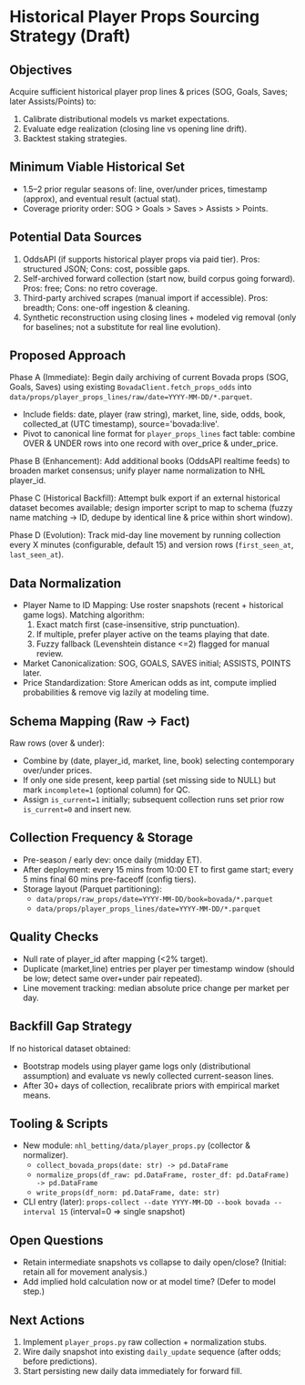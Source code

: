 # Historical Player Props Sourcing Strategy (Draft)

## Objectives
Acquire sufficient historical player prop lines & prices (SOG, Goals, Saves; later Assists/Points) to:
1. Calibrate distributional models vs market expectations.
2. Evaluate edge realization (closing line vs opening line drift).
3. Backtest staking strategies.

## Minimum Viable Historical Set
- 1.5–2 prior regular seasons of: line, over/under prices, timestamp (approx), and eventual result (actual stat).
- Coverage priority order: SOG > Goals > Saves > Assists > Points.

## Potential Data Sources
1. OddsAPI (if supports historical player props via paid tier). Pros: structured JSON; Cons: cost, possible gaps.
2. Self-archived forward collection (start now, build corpus going forward). Pros: free; Cons: no retro coverage.
3. Third-party archived scrapes (manual import if accessible). Pros: breadth; Cons: one-off ingestion & cleaning.
4. Synthetic reconstruction using closing lines + modeled vig removal (only for baselines; not a substitute for real line evolution).

## Proposed Approach
Phase A (Immediate): Begin daily archiving of current Bovada props (SOG, Goals, Saves) using existing `BovadaClient.fetch_props_odds` into `data/props/player_props_lines/raw/date=YYYY-MM-DD/*.parquet`.
- Include fields: date, player (raw string), market, line, side, odds, book, collected_at (UTC timestamp), source='bovada:live'.
- Pivot to canonical line format for `player_props_lines` fact table: combine OVER & UNDER rows into one record with over_price & under_price.

Phase B (Enhancement): Add additional books (OddsAPI realtime feeds) to broaden market consensus; unify player name normalization to NHL player_id.

Phase C (Historical Backfill): Attempt bulk export if an external historical dataset becomes available; design importer script to map to schema (fuzzy name matching -> ID, dedupe by identical line & price within short window).

Phase D (Evolution): Track mid-day line movement by running collection every X minutes (configurable, default 15) and version rows (`first_seen_at`, `last_seen_at`).

## Data Normalization
- Player Name to ID Mapping: Use roster snapshots (recent + historical game logs). Matching algorithm:
  1. Exact match first (case-insensitive, strip punctuation).
  2. If multiple, prefer player active on the teams playing that date.
  3. Fuzzy fallback (Levenshtein distance <=2) flagged for manual review.
- Market Canonicalization: SOG, GOALS, SAVES initial; ASSISTS, POINTS later.
- Price Standardization: Store American odds as int, compute implied probabilities & remove vig lazily at modeling time.

## Schema Mapping (Raw -> Fact)
Raw rows (over & under):
- Combine by (date, player_id, market, line, book) selecting contemporary over/under prices.
- If only one side present, keep partial (set missing side to NULL) but mark `incomplete=1` (optional column) for QC.
- Assign `is_current=1` initially; subsequent collection runs set prior row `is_current=0` and insert new.

## Collection Frequency & Storage
- Pre-season / early dev: once daily (midday ET).
- After deployment: every 15 mins from 10:00 ET to first game start; every 5 mins final 60 mins pre-faceoff (config tiers).
- Storage layout (Parquet partitioning):
  - `data/props/raw_props/date=YYYY-MM-DD/book=bovada/*.parquet`
  - `data/props/player_props_lines/date=YYYY-MM-DD/*.parquet`

## Quality Checks
- Null rate of player_id after mapping (<2% target).
- Duplicate (market,line) entries per player per timestamp window (should be low; detect same over+under pair repeated).
- Line movement tracking: median absolute price change per market per day.

## Backfill Gap Strategy
If no historical dataset obtained:
- Bootstrap models using player game logs only (distributional assumption) and evaluate vs newly collected current-season lines.
- After 30+ days of collection, recalibrate priors with empirical market means.

## Tooling & Scripts
- New module: `nhl_betting/data/player_props.py` (collector & normalizer).
  - `collect_bovada_props(date: str) -> pd.DataFrame`
  - `normalize_props(df_raw: pd.DataFrame, roster_df: pd.DataFrame) -> pd.DataFrame`
  - `write_props(df_norm: pd.DataFrame, date: str)`
- CLI entry (later): `props-collect --date YYYY-MM-DD --book bovada --interval 15` (interval=0 => single snapshot)

## Open Questions
- Retain intermediate snapshots vs collapse to daily open/close? (Initial: retain all for movement analysis.)
- Add implied hold calculation now or at model time? (Defer to model step.)

## Next Actions
1. Implement `player_props.py` raw collection + normalization stubs.
2. Wire daily snapshot into existing `daily_update` sequence (after odds; before predictions).
3. Start persisting new daily data immediately for forward fill.
